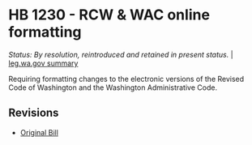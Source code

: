 # HB 1230 - RCW & WAC online formatting
*Status: By resolution, reintroduced and retained in present status.* | [leg.wa.gov summary](https://app.leg.wa.gov/billsummary?BillNumber=1230&Year=2021)

Requiring formatting changes to the electronic versions of the Revised Code of Washington and the Washington Administrative Code.

## Revisions
* [Original Bill](1/)